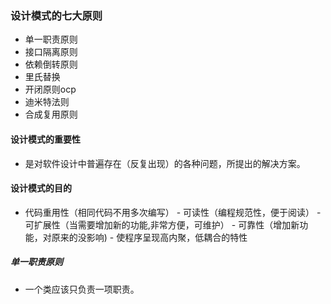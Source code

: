 ### 设计模式的七大原则
- 单一职责原则
- 接口隔离原则
- 依赖倒转原则
- 里氏替换
- 开闭原则ocp
- 迪米特法则
- 合成复用原则

#### 设计模式的重要性
- 是对软件设计中普遍存在（反复出现）的各种问题，所提出的解决方案。

#### 设计模式的目的
- 代码重用性（相同代码不用多次编写）
                 - 可读性（编程规范性，便于阅读）
                 - 可扩展性（当需要增加新的功能,非常方便，可维护）
                 - 可靠性（增加新功能，对原来的没影响)
                 - 使程序呈现高内聚，低耦合的特性

##### 单一职责原则
- 一个类应该只负责一项职责。
